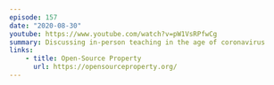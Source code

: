 ```yaml
---
episode: 157
date: "2020-08-30"
youtube: https://www.youtube.com/watch?v=pW1VsRPfwCg
summary: Discussing in-person teaching in the age of coronavirus
links:
    - title: Open-Source Property
      url: https://opensourceproperty.org/
---
```

